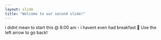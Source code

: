 ```yaml
---
layout: slide
title: "Welcome to our second slide!"
---
```

i didnt mean to start this @ 8:00 am - i havent even had breakfast 
Use the left arrow to go back!

